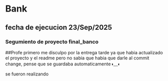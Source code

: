 # Bank
## fecha de ejecucion 23/Sep/2025
### Segumiento de proyecto final_banco
##Profe primero me disculpo por la entrega tarde ya que habia actualizado el proyecto y el readme pero no sabia que habia que darle al commit change, pense que se guardaba automaticamente◑﹏◐

se fueron realizando 



